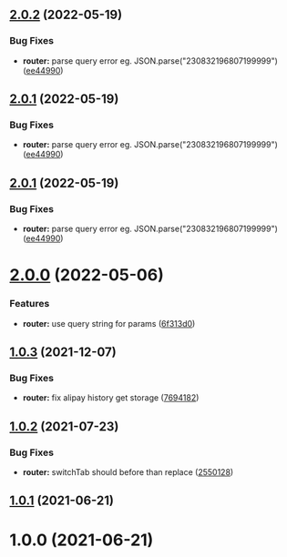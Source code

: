 ## [2.0.2](https://github.com/JserWang/einfalt/compare/v2.0.0-beta.3...v2.0.2) (2022-05-19)

### Bug Fixes

- **router:** parse query error eg. JSON.parse("230832196807199999") ([ee44990](https://github.com/JserWang/einfalt/commit/ee449907f84edc13f6ab4e2852198959931fd80d))

## [2.0.1](https://github.com/JserWang/einfalt/compare/v2.0.0-beta.3...v2.0.1) (2022-05-19)

### Bug Fixes

- **router:** parse query error eg. JSON.parse("230832196807199999") ([ee44990](https://github.com/JserWang/einfalt/commit/ee449907f84edc13f6ab4e2852198959931fd80d))

## [2.0.1](https://github.com/JserWang/einfalt/compare/v2.0.0-beta.3...v2.0.1) (2022-05-19)

### Bug Fixes

- **router:** parse query error eg. JSON.parse("230832196807199999") ([ee44990](https://github.com/JserWang/einfalt/commit/ee449907f84edc13f6ab4e2852198959931fd80d))

# [2.0.0](https://github.com/JserWang/einfalt/compare/v2.0.0-beta.2...v2.0.0) (2022-05-06)

### Features

- **router:** use query string for params ([6f313d0](https://github.com/JserWang/einfalt/commit/6f313d0da72ebfff321f3f6df6df0c6b6035237a))

## [1.0.3](https://github.com/JserWang/einfalt/compare/v1.1.1...v1.0.3) (2021-12-07)

### Bug Fixes

- **router:** fix alipay history get storage ([7694182](https://github.com/JserWang/einfalt/commit/76941822c6ca1f7e865d8b0bdad5644fec97312e))

## [1.0.2](https://github.com/JserWang/einfalt/compare/v1.0.7...v1.0.2) (2021-07-23)

### Bug Fixes

- **router:** switchTab should before than replace ([2550128](https://github.com/JserWang/einfalt/commit/25501282e04e774c29dfaca3be269a82f8186a6a))

## [1.0.1](https://github.com/JserWang/einfalt/compare/v1.0.0...v1.0.1) (2021-06-21)

# 1.0.0 (2021-06-21)
